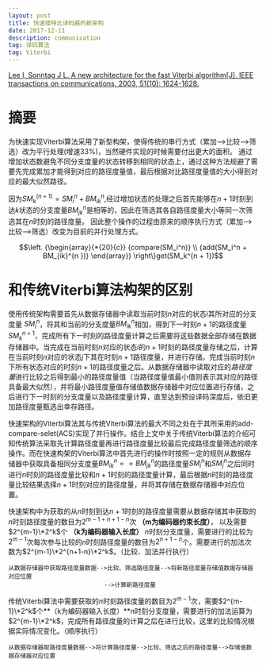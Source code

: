 ```yaml
---
layout: post
title: 快速维特比译码器的新架构
date: 2017-12-11
description: communication
tag: 译码算法
tag: Viterbi
---
```


[Lee I, Sonntag J L. A new architecture for the fast Viterbi algorithm[J]. IEEE transactions on communications, 2003, 51(10): 1624-1628.](http://ieeexplore.ieee.org/abstract/document/1237430/ "http://ieeexplore.ieee.org/abstract/document/1237430/")

# 摘要

为快速实现Viterbi算法采用了新型构架，使得传统的串行方式（累加-->比较-->筛选）改为平行处理(增速33%)，当然硬件实现的时候需要付出更大的面积。
通过增加状态数避免不同分支度量的状态转移到相同的状态上，通过这种方法规避了需要先完成累加才能得到对应的路径度量值，最后根据对比路径度量值的大小得到对应的最大似然路径。

因为$SM_k^{(n + 1)} = SM_i^n + BM_{ik}^n$,经过增加状态的处理之后首先能够在$n+1$时刻到达$k$状态的分支度量$BM_{jk}^n$是相等的，因此在筛选其各自路径度量大小等同一次筛选其在$n$时刻的路径度量。
因此整个操作的过程由原来的顺序执行方式（累加-->比较-->筛选）改变为目前的并行处理方式。

$$\left. {\begin{array}{*{20}{c}}
  {compare(SM_i^n)} \\ 
  {add(SM_i^n + BM_{ik}^{n })} 
\end{array}} \right\}get(SM_k^{n + 1})$$

# 和传统Viterbi算法构架的区别

使用传统架构需要首先从数据存储器中读取当前时刻$n$对应的状态$i$其所对应的分支度量 $SM_i^n$，将其和当前的分支度量$BM_{ik}^{n }$相加，得到下一时刻$n+1$的路径度量$SM_k^{n + 1}$，完成所有下一时刻的路径度量计算之后需要将这些数据全部存储在数据存储器中。当完成在当前时刻$n$对应的状态$i$的$n+1$时刻的路径度量存储之后，计算在当前时刻$n$对应的状态$j$下其在时刻$n+1$路径度量，并进行存储。完成当前时刻$n$下所有状态对应的时刻$n+1$的路径度量之后。从数据存储器中读取对应的*路径度量*进行比较之后得到最小的路径度量值（当路径度量值最小值则表示其对应的路径具备最大似然），并将最小路径度量值存储值数据存储器中对应位置进行存储，之后进行下一时刻的分支度量以及路径度量计算，直至达到预设译码深度后，依旧更加路径度量甄选出幸存路径。

快速架构的Viterbi算法其与传统Viterbi算法的最大不同之处在于其所采用的add-compare-selet(ACS)实现了并行操作。结合上文中关于传统Viterbi算法的介绍可知传统算法采取先计算路径度量再进行路径度量比较最后完成路径度量筛选的顺序操作。而在快速构架的Viterbi算法中首先进行的操作时按照一定的规则从数据存储器中获取具备相同分支度量$BM_{ik}^{n }==BM_{jk}^{n }$的路径度量$SM_i^n$和$SM_j^n$之后同时进行$n$时刻的路径度量比较和$n+1$时刻的路径度量计算，最后根据$n$时刻的路径度量比较结果选择$n+1$时刻对应的路径度量，并将其存储在数据存储器中对应位置。

快速架构中为获取的从$n$时刻到达$n+1$时刻的路径度量需要从数据存储其中获取的$n$时刻路径度量的数目为$2^{m-1+n+1-n}$次
**（m为编码器约束长度）**，
以及需要$2^{m-1}\*2^k$个
**（k为编码器输入长度）**
$n$时刻分支度量，需要进行的比较为$2^{m-1}$次每次参与比较的$n$时刻路径度量的数目为$2^{n+1-n}$个。需要进行的加法次数为$2^{m-1}\*2^{n+1-n}\*2^k$。（比较、加法并行执行）  

    从数据存储器中获取路径度量数据-->比较、筛选路径度量-->将新路径度量存储值数据存储器对应位置
                               -->计算新路径度量

传统Viterbi算法中需要获取的$n$时刻路径度量的数目为$2^{m-1}$次，需要$2^{m-1}\*2^k$个**（k为编码器输入长度）**$n$时刻分支度量，需要进行的加法运算为$2^{m-1}\*2^k$，完成所有路径度量的计算之后在进行比较，这里的比较情况根据实际情况变化。（顺序执行）

    从数据存储器取路径度量数据-->将计算路径度量-->比较、筛选之后的路径度量-->存储值数据存储器对应位置

